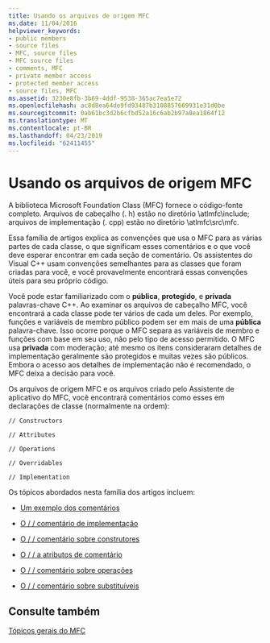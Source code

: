 ```yaml
---
title: Usando os arquivos de origem MFC
ms.date: 11/04/2016
helpviewer_keywords:
- public members
- source files
- MFC, source files
- MFC source files
- comments, MFC
- private member access
- protected member access
- source files, MFC
ms.assetid: 3230e8fb-3b69-4ddf-9538-365ac7ea5e72
ms.openlocfilehash: ac8d8ea64de9fd93487b3108857669931e31d0be
ms.sourcegitcommit: 0ab61bc3d2b6cfbd52a16c6ab2b97a8ea1864f12
ms.translationtype: MT
ms.contentlocale: pt-BR
ms.lasthandoff: 04/23/2019
ms.locfileid: "62411455"
---
```

# <a name="using-the-mfc-source-files"></a>Usando os arquivos de origem MFC

A biblioteca Microsoft Foundation Class (MFC) fornece o código-fonte completo. Arquivos de cabeçalho (. h) estão no diretório \atlmfc\include; arquivos de implementação (. cpp) estão no diretório \atlmfc\src\mfc.

Essa família de artigos explica as convenções que usa o MFC para as várias partes de cada classe, o que significam esses comentários e o que você deve esperar encontrar em cada seção de comentário. Os assistentes do Visual C++ usam convenções semelhantes para as classes que foram criadas para você, e você provavelmente encontrará essas convenções úteis para seu próprio código.

Você pode estar familiarizado com o **pública**, **protegido**, e **privada** palavras-chave C++. Ao examinar os arquivos de cabeçalho MFC, você encontrará a cada classe pode ter vários de cada um deles. Por exemplo, funções e variáveis de membro público podem ser em mais de uma **pública** palavra-chave. Isso ocorre porque o MFC separa as variáveis de membro e funções com base em seu uso, não pelo tipo de acesso permitido. O MFC usa **privada** com moderação; até mesmo os itens consideraram detalhes de implementação geralmente são protegidos e muitas vezes são públicos. Embora o acesso aos detalhes de implementação não é recomendado, o MFC deixa a decisão para você.

Os arquivos de origem MFC e os arquivos criado pelo Assistente de aplicativo do MFC, você encontrará comentários como esses em declarações de classe (normalmente na ordem):

`// Constructors`

`// Attributes`

`// Operations`

`// Overridables`

`// Implementation`

Os tópicos abordados nesta família dos artigos incluem:

- [Um exemplo dos comentários](../mfc/an-example-of-the-comments.md)

- [O / / comentário de implementação](../mfc/decrement-implementation-comment.md)

- [O / / comentário sobre construtores](../mfc/decrement-constructors-comment.md)

- [O / / a atributos de comentário](../mfc/decrement-attributes-comment.md)

- [O / / comentário sobre operações](../mfc/decrement-operations-comment.md)

- [O / / comentário sobre substituíveis](../mfc/decrement-overridables-comment.md)

## <a name="see-also"></a>Consulte também

[Tópicos gerais do MFC](../mfc/general-mfc-topics.md)
